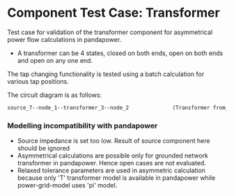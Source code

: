 <!--
SPDX-FileCopyrightText: Contributors to the Power Grid Model project <powergridmodel@lfenergy.org>

SPDX-License-Identifier: MPL-2.0
-->

# Component Test Case: Transformer

Test case for validation of the transformer component for asymmetrical power flow calculations in pandapower.

- A transformer can be 4 states, closed on both ends, open on both ends and open on any one end.

The tap changing functionality is tested using a batch calculation for various tap positions.

The circuit diagram is as follows:

```txt
source_7--node_1--transformer_3--node_2              (Transformer from_status=to_status=1)
```

### Modelling incompatibility with pandapower

- Source impedance is set too low. Result of source component here should be ignored
- Asymmetrical calculations are possible only for grounded network transformer in pandapower.
  Hence open cases are not evaluated.
- Relaxed tolerance parameters are used in asymmetric calculation because only 'T' transformer model is available in
  pandapower while power-grid-model uses 'pi' model.
